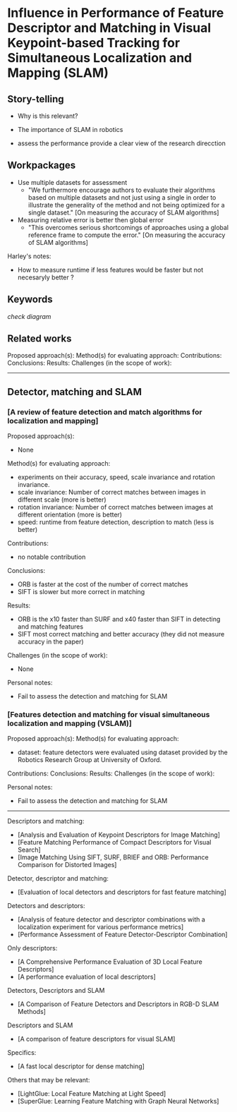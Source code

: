 # Influence in Performance of Feature Descriptor and Matching in Visual Keypoint-based Tracking for Simultaneous Localization and Mapping (SLAM)


## Story-telling

- Why is this relevant?
- The importance of SLAM in robotics



- assess the performance provide a clear view of the research direcction

## Workpackages


- Use multiple datasets for assessment 
    - "We furthermore encourage authors to evaluate their algorithms based on multiple datasets and not just using a single in order to illustrate the generality of the method and not being optimized for a single dataset." [On measuring the accuracy of SLAM algorithms]
- Measuring relative error is better then global error 
    - "This overcomes serious shortcomings of approaches using a global reference frame to compute the error." [On measuring the accuracy of SLAM algorithms]

Harley's notes:
- How to measure runtime if less features would be faster but not necesaryly better ?

## Keywords

*check diagram*

## Related works

Proposed approach(s):
Method(s) for evaluating approach:
Contributions:
Conclusions:
Results:
Challenges (in the scope of work):

----------------------------------------
## Detector, matching and SLAM

### [A review of feature detection and match algorithms for localization and mapping]

Proposed approach(s):
- None

Method(s) for evaluating approach:
- experiments on their accuracy, speed, scale invariance and rotation invariance.
- scale invariance: Number of correct matches between images in different scale (more is better)
- rotation invariance: Number of correct matches between images at different orientation (more is better)
- speed: runtime from feature detection, description to match (less is better)

Contributions:
- no notable contribution

Conclusions:
- ORB is faster at the cost of the number of correct matches
- SIFT is slower but more correct in matching

Results:
- ORB is the x10 faster than SURF and x40 faster than SIFT in detecting and matching features
- SIFT most correct matching and better accuracy (they did not measure accuracy in the paper)

Challenges (in the scope of work):
- None

Personal notes:
- Fail to assess the detection and matching for SLAM

### [Features detection and matching for visual simultaneous localization and mapping (VSLAM)]

Proposed approach(s):
Method(s) for evaluating approach:
- dataset: feature detectors were evaluated using dataset provided by the Robotics Research Group at University of Oxford.

Contributions:
Conclusions:
Results:
Challenges (in the scope of work):

Personal notes:
- Fail to assess the detection and matching for SLAM

----------------------------------------
Descriptors and matching:
- [Analysis and Evaluation of Keypoint Descriptors for Image Matching]
- [Feature Matching Performance of Compact Descriptors for Visual Search]
- [Image Matching Using SIFT, SURF, BRIEF and ORB: Performance Comparison for Distorted Images]

Detector, descriptor and matching:
- [Evaluation of local detectors and descriptors for fast feature matching]

Detectors and descriptors:
- [Analysis of feature detector and descriptor combinations with a localization experiment for various performance metrics]
- [Performance Assessment of Feature Detector-Descriptor Combination]

Only descriptors:
- [A Comprehensive Performance Evaluation of 3D Local Feature Descriptors]
- [A performance evaluation of local descriptors]

Detectors, Descriptors and SLAM
- [A Comparison of Feature Detectors and Descriptors in RGB-D SLAM Methods]

Descriptors and SLAM
- [A comparison of feature descriptors for visual SLAM]

Specifics:
- [A fast local descriptor for dense matching]


Others that may be relevant:
- [LightGlue: Local Feature Matching at Light Speed]
- [SuperGlue: Learning Feature Matching with Graph Neural Networks]

